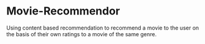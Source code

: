 # Movie-Recommendor
Using content based recommendation to recommend a movie to the user on the basis of their own ratings to a movie of the same genre.
